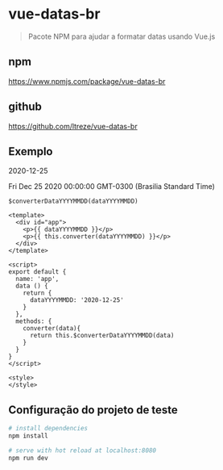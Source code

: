 # vue-datas-br

> Pacote NPM para ajudar a formatar datas usando Vue.js

## npm

https://www.npmjs.com/package/vue-datas-br

## github

https://github.com/ltreze/vue-datas-br

## Exemplo 

2020-12-25

Fri Dec 25 2020 00:00:00 GMT-0300 (Brasilia Standard Time)

```
$converterDataYYYYMMDD(dataYYYYMMDD)
```

```
<template>
  <div id="app">
    <p>{{ dataYYYYMMDD }}</p>
    <p>{{ this.converter(dataYYYYMMDD) }}</p>
  </div>
</template>

<script>
export default {
  name: 'app',
  data () {
    return {
      dataYYYYMMDD: '2020-12-25'
    }
  },
  methods: {
    converter(data){
      return this.$converterDataYYYYMMDD(data)
    }
  }
}
</script>

<style>
</style>
``` 


## Configuração do projeto de teste

``` bash
# install dependencies
npm install

# serve with hot reload at localhost:8080
npm run dev
```
